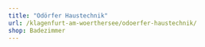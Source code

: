 ```yaml
---
title: "Odörfer Haustechnik"
url: /klagenfurt-am-woerthersee/odoerfer-haustechnik/
shop: Badezimmer
---
```

